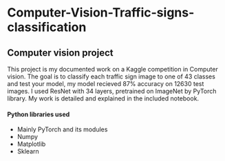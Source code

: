 # Computer-Vision-Traffic-signs-classification
## Computer vision project
This project is my documented work on a Kaggle competition in Computer vision.
The goal is to classify each traffic sign image to one of 43 classes and test your model, my model recieved 87% accuracy on 12630 test images.
I used ResNet with 34 layers, pretrained on ImageNet by PyTorch library.
My work is detailed and explained in the included notebook.
#### Python libraries used
* Mainly PyTorch and its modules
* Numpy
* Matplotlib
* Sklearn

